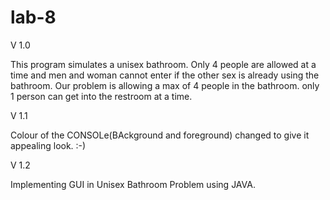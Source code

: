 lab-8
=====

V 1.0

This program simulates a unisex bathroom. 
Only 4 people are allowed at a time and men and woman cannot enter 
if the other sex is already using the bathroom. Our problem is 
allowing a max of 4 people in the bathroom. 
only 1 person can get into the restroom at a time.

V 1.1

Colour of the CONSOLe(BAckground and foreground) changed to give it appealing look. :-)

V 1.2

Implementing GUI in Unisex Bathroom Problem using JAVA.
